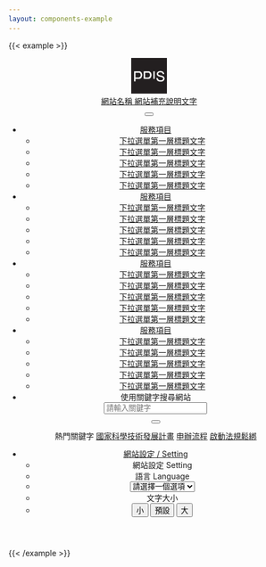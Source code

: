 ```yaml
---
layout: components-example
---
```


{{< example >}}
<header class="navbar navbar-expand-xxl bg-brand-flat">
  <nav aria-label="Main navigation">
    <div class="container navbar-brand-container">
      <a class="navbar-brand d-flex align-items-center" href="/" aria-label="PDIS">
        <img src="/img/pdis-logo-final-inverse.png" width="64" height="64" alt="logo" class="rounded">
        <div class="d-flex flex-column">
          <span class="navbar-brand-title">網站名稱</span>
          <span class="navbar-brand-subtitle">網站補充說明文字</span>
        </div>
      </a>
      <button class="navbar-toggler" type="button" data-bs-toggle="collapse" data-bs-target="#Navbar" aria-controls="Navbar" aria-expanded="true" aria-label="Toggle navigation">
        <span class="navbar-toggler-icon"></span>
      </button>
    </div>
    <div class="navbar-collapse collapse" id="Navbar">
      <div class="container">
        <ul class="navbar-nav">
          <li class="nav-item dropdown order-2 order-md-1">
            <a class="nav-link dropdown-toggle" href="#" id="DropdownMenu1" role="button" data-bs-toggle="dropdown" aria-expanded="false">
              服務項目
            </a>
            <ul class="dropdown-menu" aria-labelledby="DropdownMenu1">
              <li><a class="dropdown-item" href="#">下拉選單第一層標題文字</a></li>
              <li><a class="dropdown-item" href="#">下拉選單第一層標題文字</a></li>
              <li><a class="dropdown-item" href="#">下拉選單第一層標題文字</a></li>
              <li><a class="dropdown-item" href="#">下拉選單第一層標題文字</a></li>
              <li><a class="dropdown-item" href="#">下拉選單第一層標題文字</a></li>
            </ul>
          </li>
          <li class="nav-item dropdown order-2 order-md-1">
            <a class="nav-link dropdown-toggle" href="#" id="DropdownMenu2" role="button" data-bs-toggle="dropdown" aria-expanded="false">
              服務項目
            </a>
            <ul class="dropdown-menu" aria-labelledby="DropdownMenu2">
              <li><a class="dropdown-item" href="#">下拉選單第一層標題文字</a></li>
              <li><a class="dropdown-item" href="#">下拉選單第一層標題文字</a></li>
              <li><a class="dropdown-item" href="#">下拉選單第一層標題文字</a></li>
              <li><a class="dropdown-item" href="#">下拉選單第一層標題文字</a></li>
              <li><a class="dropdown-item" href="#">下拉選單第一層標題文字</a></li>
            </ul>
          </li>
          <li class="nav-item dropdown order-2 order-md-1">
            <a class="nav-link dropdown-toggle" href="#" id="DropdownMenu3" role="button" data-bs-toggle="dropdown" aria-expanded="false">
              服務項目
            </a>
            <ul class="dropdown-menu" aria-labelledby="DropdownMenu3">
              <li><a class="dropdown-item" href="#">下拉選單第一層標題文字</a></li>
              <li><a class="dropdown-item" href="#">下拉選單第一層標題文字</a></li>
              <li><a class="dropdown-item" href="#">下拉選單第一層標題文字</a></li>
              <li><a class="dropdown-item" href="#">下拉選單第一層標題文字</a></li>
              <li><a class="dropdown-item" href="#">下拉選單第一層標題文字</a></li>
            </ul>
          </li>
          <li class="nav-item dropdown order-2 order-md-1">
            <a class="nav-link dropdown-toggle" href="#" id="DropdownMenu4" role="button" data-bs-toggle="dropdown" aria-expanded="false">
              服務項目
            </a>
            <ul class="dropdown-menu" aria-labelledby="DropdownMenu4">
              <li><a class="dropdown-item" href="#">下拉選單第一層標題文字</a></li>
              <li><a class="dropdown-item" href="#">下拉選單第一層標題文字</a></li>
              <li><a class="dropdown-item" href="#">下拉選單第一層標題文字</a></li>
              <li><a class="dropdown-item" href="#">下拉選單第一層標題文字</a></li>
              <li><a class="dropdown-item" href="#">下拉選單第一層標題文字</a></li>
            </ul>
          </li>
          <li class="nav-item dropdown order-1 order-md-2">
            <a class="nav-link dropdown-toggle dropdown-toggle-icon d-none d-md-block" href="#" id="DropdownSearch" role="button" data-bs-toggle="dropdown" aria-expanded="false">
              <i class="bi bi-search"></i>
            </a>
            <div class="dropdown-menu search-menu" aria-labelledby="DropdownSearch">
              <span class="dropdown-menu-title d-none d-md-block">使用關鍵字搜尋網站</span>
              <div class="input-group">
                <input type="text" class="form-control" id="Input1" placeholder="請輸入關鍵字">
                <div class="input-group-append">
                  <button class="btn btn-brand" type="button"><i class="bi bi-search"></i></button>
                </div>
              </div>
              <div class="dropdown-divider d-none d-md-block"></div>
              <div style="padding: 0.75rem 0.5rem">
                <span class="d-inline d-md-block">熱門關鍵字</span>
                <a href="#">國家科學技術發展計畫</a>
                <a href="#">申辦流程</a>
                <a href="#">啟動法規鬆綁</a>
              </div>
            </div>
          </li>
          <li class="nav-item dropdown ms-md-auto order-3">
            <a class="nav-link dropdown-toggle d-none d-md-block" href="#" id="DropdownSetting" role="button" data-bs-toggle="dropdown" aria-expanded="false">
              <i class="bi bi-gear"></i><span>網站設定 / Setting</span>
            </a>
            <ul class="dropdown-menu setting-menu" aria-labelledby="DropdownSetting">
              <li><a class="dropdown-item dropdown-item-header unclickable">網站設定 Setting</a></li>
              <li><a class="dropdown-item dropdown-item-title unclickable">語言 Language</a></li>
              <li>
                <select class="form-select" id="LanguageSelect" aria-label="LanguageSelect">
                  <option selected>請選擇一個選項</option>
                  <option value="zh-tw">繁體中文</option>
                  <option value="en-us">English (US</option>
                  <option value="en-uk">English (UK)</option>
                  <option value="jp">Japanese</option>
                  <option value="th">Thai</option>
                </select>
              </li>
              <li><a class="dropdown-item dropdown-item-title unclickable">文字大小</a></li>
              <li>
                <div class="btn-group" role="group" aria-label="Font size">
                  <button type="button" class="btn btn-brand">小</button>
                  <button type="button" class="btn btn-brand">預設</button>
                  <button type="button" class="btn btn-brand">大</button>
                </div>
              </li>
            </ul>
          </li>
        </ul>
      </div>
    </div>
  </nav>
</header>
{{< /example >}}